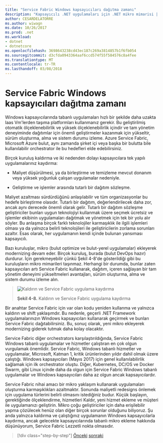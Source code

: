 ```yaml
---
title: "Service Fabric Windows kapsayıcıları dağıtma zamanı"
description: "Kapsayıcılı .NET uygulamaları için .NET mikro mimarisi | Service Fabric Windows kapsayıcıları dağıtma zamanı"
author: CESARDELATORRE
ms.author: wiwagn
ms.date: 10/26/2017
ms.prod: .net
ms.workload:
- dotnet
- dotnetcore
ms.openlocfilehash: 3698643238cd43ec187c269a3814857b1f6fb054
ms.sourcegitcommit: d3cfda0943364aaf6ccd574f55f584576c8a4fee
ms.translationtype: MT
ms.contentlocale: tr-TR
ms.lasthandoff: 03/08/2018
---
```

# <a name="when-to-deploy-windows-containers-to-service-fabric"></a>Service Fabric Windows kapsayıcıları dağıtma zamanı

Windows kapsayıcılarında tabanlı uygulamaları hızlı bir şekilde daha uzakta Iaas Vm'lerden taşıma platformları kullanmanız gerekir. Bu geliştirilmiş otomatik ölçeklenebilirlik ve yüksek ölçeklenebilirlik içindir ve tam yönetim deneyiminde dağıtımlar için önemli geliştirmeler kazanmak için yükseltir, sürüm oluşturma, alma ve sistem durumu izleme. Azure Service Fabric, Microsoft Azure bulut, aynı zamanda şirket içi veya başka bir bulutta bile kullanılabilir orchestrator ile bu hedefleri elde edebilirsiniz.

Birçok kuruluş kaldırma ve iki nedenden dolayı kapsayıcılara tek yapılı uygulamalarınız kaydırma:

-   Maliyet düşürülmesi, ya da birleştirme ve temizleme mevcut donanım veya yüksek yoğunluk çalışan uygulamalar nedeniyle.

-   Geliştirme ve işlemler arasında tutarlı bir dağıtım sözleşme.

Maliyet azaltması sürdürdüğünü anlaşılabilir ve tüm organizasyonlar bu hedefe birleştirme olasıdır. Tutarlı bir dağıtım, değerlendirilecek daha zor, ancak aynı derecede önemli olarak gelir. Tutarlı bir dağıtım sözleşme geliştiriciler bunları uygun teknolojiyi kullanmak üzere seçmek ücretsiz ve işlemler ekibinin uygulamaları dağıtmak ve yönetmek için tek bir yolu alır söyler. Bu anlaşma birçok farklı teknolojiler karmaşıklık ile ilgili işlemleri olması ya da yalnızca belirli teknolojileri ile geliştiricilerin zorlama sorunları azaltır. Esas olarak, her uygulamanın kendi içinde bulunan yansıması kapsayıcılı.

Bazı kuruluşlar, mikro (bulut optimize ve bulut-yerel uygulamalar) ekleyerek modernizing devam eder. Birçok kuruluş, burada (bulut DevOps hazır) durdurur. İçin gerekmeyebilir çünkü Şekil 4-8'de gösterildiği gibi bu kuruluşların mikro mimarileri taşınmaz. Herhangi bir durumda, bunlar zaten kapsayıcıları artı Service Fabric kullanarak, dağıtım, içeren sağlayan bir tam yönetim deneyimi yükseltmeleri avantajları, sürüm oluşturma, alma ve sistem durumu izleme alın.

> ![Kaldırın ve Service Fabric uygulama kaydırma](./media/image8.png)
>
> **Şekil 4-8.** Kaldırın ve Service Fabric uygulama kaydırma

Bir anahtar Service Fabric için var olan kodu yeniden kullanma ve yalnızca kaldırın ve shift yaklaşımdır. Bu nedenle, geçerli .NET Framework uygulamalarınızın Windows kapsayıcıları kullanarak geçirmek ve bunları Service Fabric dağıtabilirsiniz. Bu, sonuç olarak, yeni mikro ekleyerek modernizing giderek tutmak daha kolay olacaktır.

Service Fabric diğer orchestrators karşılaştırıldığında, Service Fabric Windows tabanlı uygulamalar ve hizmetler çalıştıran en çok olgun vurgulamak önemlidir. Service Fabric, Windows tabanlı hizmetler ve uygulamalar, Microsoft, Katman 1, kritik ürünlerinden yıldır dahil olmak üzere çalıştığı. Windows kapsayıcıları (Mayıs 2017) için genel kullanılabilirlik sağlamak için ilk orchestrator oluştu. Diğer, Kubernetes, DC/OS ve Docker Swarm, gibi Linux içinde daha da olgun için Service Fabric Windows tabanlı uygulamalar ve Windows kapsayıcıları daha az olgun ancak kapsayıcılardır.

Service Fabric nihai amacı bir mikro yaklaşım kullanarak uygulamaları oluşturma karmaşıklıkları azaltmaktır. Sonunda maliyetli redesigns önlemek için uygulama türlerini belirli olmasını istediğiniz budur. Küçük başlayın, gerektiğinde ölçeklendirme, hizmetleri Kaldır, yeni hizmet ekleme ve müşteri ile uygulamanızı geliştirin. Mikro çoğu geliştiriciler için daha erişilebilir yapma çözülecek henüz olan diğer birçok sorunlar olduğunu biliyoruz. Şu anda yalnızca kaldırma ve çalıştığınız uygulamanın Windows kapsayıcılarla kaydırma, ancak gelecekte kapsayıcılarında tabanlı mikro ekleme hakkında düşünüyorum, Service Fabric Lezzetli nokta olmasıdır.

>[!div class="step-by-step"]
[Önceki](when-to-deploy-windows-containers-to-azure-vms-iaas-cloud.md)
[sonraki](when-to-deploy-windows-containers-to-azure-container-service-kubernetes.md)
